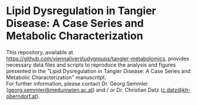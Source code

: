 # Lipid Dysregulation in Tangier Disease: A Case Series and Metabolic Characterization

This repository, available at https://github.com/viennaliverstudygroups/tangier-metabolomics, provides necessary data files and scripts to reproduce the analysis and figures presented in the "Lipid Dysregulation in Tangier Disease: A Case Series and Metabolic Characterization" manuscritpt.  
For further information, please contact Dr. Georg Semmler (georg.semmler@meduniwien.ac.at) and / or Dr. Christian Datz (c.datz@kh-oberndorf.at).
